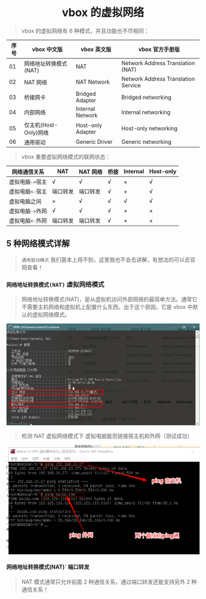 # <center>vbox 的虚拟网络</center>

> vbox 的虚拟网络有 6 种模式，并且功能也不尽相同：

| 序号 | vbox 中文版           | vbox 英文版       | vbox 官方手册版                     |
| ---- | --------------------- | ----------------- | ----------------------------------- |
| 01   | 网络地址转换模式(NAT) | NAT               | Network Address Translation (NAT)   |
| 02   | NAT 网络              | NAT Network       | Network Address Translation Service |
| 03   | 桥接网卡              | Bridged Adapter   | Bridged networking                  |
| 04   | 内部网络              | Internal Network  | Internal networking                 |
| 05   | 仅主机(Host-Only)网络 | Host-only Adapter | Host-only networking                |
| 06   | 通用驱动              | Generic Driver    | Generic networking                  |

> vbox 重要虚拟网络模式的联网状态：

| 网络通信关系     | NAT      | NAT 网络 | 桥接    | Internal | Host-only |
| ---------------- | -------- | -------- | ------- | -------- | --------- |
| 虚拟电脑`->`宿主 | &#8730;  | &#8730;  | &#8730; | &#215;   | &#8730;   |
| 虚拟电脑`<-`宿主 | 端口转发 | 端口转发 | &#8730; | &#215;   | &#8730;   |
| 虚拟电脑之间     | &#215;   | &#8730;  | &#8730; | &#8730;  | &#8730;   |
| 虚拟电脑`->`外网 | &#8730;  | &#8730;  | &#8730; | &#215;   | &#215;    |
| 虚拟电脑`<-`外网 | 端口转发 | 端口转发 | &#8730; | &#215;   | &#215;    |

## 5 种网络模式详解

> `通用驱动模式` 我们基本上用不到，这里我也不会去讲解，有想法的可以去官网查看！

### `网络地址转换模式(NAT)` 虚拟网络模式

> 网络地址转换模式(NAT)，是从虚拟机访问外部网络的最简单方法。通常它不需要主机网络和虚拟机上配置什么东西。出于这个原因，它是 vbox 中默认的虚拟网络模式。

![cmd查看宿主机ip](./static/03/cmd查看宿主机ip.png)

> 检测 NAT 虚拟网络模式下 虚拟电脑能否链接宿主机和外网（测试成功）

![虚拟机ping通宿主机和外网](./static/03/虚拟机ping通宿主机和外网.png)

#### 网络地址转换模式(NAT)` 端口转发

> NAT 模式通常只允许前面 2 种通信关系，通过端口转发还能支持另外 2 种通信关系！
